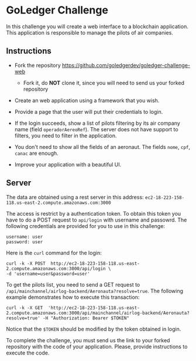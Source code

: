# GoLedger Challenge

In this challenge you will create a web interface to a blockchain application. This application is responsible to manage the pilots of air companies.

## Instructions

- Fork the repository https://github.com/goledgerdev/goledger-challenge-web

  - Fork it, do **NOT** clone it, since you will need to send us your forked repository

- Create an web application using a framework that you wish.

- Provide a page that the user will put their credentials to login.

- If the login succeeds, show a list of pilots filtering by its air company name (field `operadorAereoRef`). The server does not have support to filters, you need to filter in the application.

- You don't need to show all the fields of an aeronaut. The fields `nome`, `cpf`, `canac` are enough.

- Improve your application with a beautiful UI.

## Server

The data are obtained using a rest server in this address: `ec2-18-223-158-118.us-east-2.compute.amazonaws.com:3000`

The access is restrict by a authentication token. To obtain this token you have to do a POST request to `api/login` with username and passowrd. The following credentials are provided for you to use in this challenge:

```
username: user
password: user
```

Here is the `curl` command for the login:

```
curl -k -X POST  http://ec2-18-223-158-118.us-east-2.compute.amazonaws.com:3000/api/login \
-d 'username=user&password=user'
```

To get the pilots list, you need to send a GET request to `/api/mainchannel/airlog-backend/Aeronauta?resolve=true`. The following example demonstrates how to execute this transaction:

```
curl -k -X GET  'http://ec2-18-223-158-118.us-east-2.compute.amazonaws.com:3000/api/mainchannel/airlog-backend/Aeronauta?resolve=true' -H "Authorization: Bearer $TOKEN"
```

Notice that the `$TOKEN` should be modified by the token obtained in login.

To complete the challenge, you must send us the link to your forked repository with the code of your application. Please, provide instructions to execute the code.
